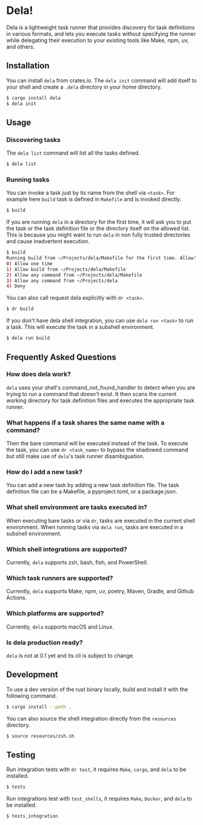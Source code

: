 # Dela!

Dela is a lightweight task runner that provides discovery for task definitions in various formats, and lets you execute tasks without specifying the runner while delegating their execution to your existing tools like Make, npm, uv, and others.

## Installation

You can install `dela` from crates.io. The `dela init` command will add itself to your shell and create a `.dela` directory in your home directory.

```sh
$ cargo install dela
$ dela init
```

## Usage

### Discovering tasks
The `dela list` command will list all the tasks defined.

```sh
$ dela list
```

### Running tasks
You can invoke a task just by its name from the shell via `<task>`. For example here `build` task is defined in `Makefile` and is invoked directly.

```sh
$ build
```

If you are running `dela` in a directory for the first time, it will ask you to put the task or the task definition file  or the directory itself on the allowed list. This is because you might want to run `dela` in non fully trusted directories and cause inadvertent execution.

```sh
$ build
Running build from ~/Projects/dela/Makefile for the first time. Allow?
0) Allow one time
1) Allow build from ~/Projects/dela/Makefile
2) Allow any command from ~/Projects/dela/Makefile
3) Allow any command from ~/Projects/dela
4) Deny
```

You can also call request dela explicitly with `dr <task>`.

```sh
$ dr build
```

If you don't have dela shell integration, you can use `dela run <task>` to run a task. This will execute the task in a subshell environment.

```sh
$ dela run build
```

## Frequently Asked Questions

### How does dela work?

`dela` uses your shell's command_not_found_handler to detect when you are trying to run a command that doesn't exist. It then scans the current working directory for task definition files and executes the appropriate task runner.

### What happens if a task shares the same name with a command?

Then the bare command will be executed instead of the task. To execute the task, you can use `dr <task_name>` to bypass the shadowed command but still make use of `dela`'s task runner disambiguation.

### How do I add a new task?

You can add a new task by adding a new task definition file. The task definition file can be a Makefile, a pyproject.toml, or a package.json.

### What shell environment are tasks executed in?

When executing bare tasks or via `dr`, tasks are executed in the current shell environment. When running tasks via `dela run`, tasks are executed in a subshell environment.

### Which shell integrations are supported?

Currently, `dela` supports zsh, bash, fish, and PowerShell.

### Which task runners are supported?

Currently, `dela` supports Make, npm, uv, poetry, Maven, Gradle, and Github Actions.

### Which platforms are supported?

Currently, `dela` supports macOS and Linux.

### Is dela production ready?

`dela` is not at 0.1 yet and its cli is subject to change.

## Development

To use a dev version of the rust binary locally, build and install it with the following command.

```sh
$ cargo install --path .
```

You can also source the shell integration directly from the `resources` directory.

```sh
$ source resources/zsh.sh
```

## Testing
Run integration tests with `dr test`, it requires `Make`, `cargo`, and `dela` to be installed.

```sh
$ tests
```

Run integrations test with `test_shells`, it requires `Make`, `Docker`, and `dela` to be installed.

```sh
$ tests_integration
```
